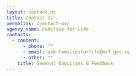 ```yaml
---
layout: contact_us
title: Contact Us
permalink: /contact-us/
agency_name: Families for Life
contacts:
  - content:
      - phone: ""
      - email: ask-familiesforlife@msf.gov.sg
      - other: ""
    title: General Enquiries & Feedback
---
```

